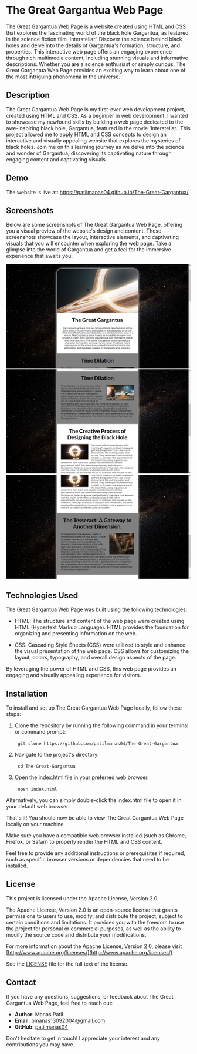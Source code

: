 
# The Great Gargantua Web Page

The Great Gargantua Web Page is a website created using HTML and CSS that explores the fascinating world of the black hole Gargantua, as featured in the science fiction film 'Interstellar.' Discover the science behind black holes and delve into the details of Gargantua's formation, structure, and properties. This interactive web page offers an engaging experience through rich multimedia content, including stunning visuals and informative descriptions. Whether you are a science enthusiast or simply curious, The Great Gargantua Web Page provides an exciting way to learn about one of the most intriguing phenomena in the universe.

## Description

The Great Gargantua Web Page is my first-ever web development project, created using HTML and CSS. As a beginner in web development, I wanted to showcase my newfound skills by building a web page dedicated to the awe-inspiring black hole, Gargantua, featured in the movie 'Interstellar.' This project allowed me to apply HTML and CSS concepts to design an interactive and visually appealing website that explores the mysteries of black holes. Join me on this learning journey as we delve into the science and wonder of Gargantua, discovering its captivating nature through engaging content and captivating visuals.

## Demo

The website is live at: https://patilmanas04.github.io/The-Great-Gargantua/

## Screenshots

Below are some screenshots of The Great Gargantua Web Page, offering you a visual preview of the website's design and content. These screenshots showcase the layout, interactive elements, and captivating visuals that you will encounter when exploring the web page. Take a glimpse into the world of Gargantua and get a feel for the immersive experience that awaits you.

![Screenshot 1](screenshots/Screenshot%201.jpg)
![Screenshot 2](screenshots/Screenshot%202.jpg)
![Screenshot 3](screenshots/Screenshot%203.jpg)

## Technologies Used

The Great Gargantua Web Page was built using the following technologies:

* HTML: The structure and content of the web page were created using HTML (Hypertext Markup Language). HTML provides the foundation for organizing and presenting information on the web.

* CSS: Cascading Style Sheets (CSS) were utilized to style and enhance the visual presentation of the web page. CSS allows for customizing the layout, colors, typography, and overall design aspects of the page.

By leveraging the power of HTML and CSS, this web page provides an engaging and visually appealing experience for visitors.

## Installation

To install and set up The Great Gargantua Web Page locally, follow these steps:

1. Clone the repository by running the following command in your terminal or command prompt:

&nbsp;&nbsp;&nbsp;&nbsp;&nbsp;&nbsp;&nbsp;&nbsp;```git clone https://github.com/patilmanas04/The-Great-Gargantua```

2. Navigate to the project's directory:

&nbsp;&nbsp;&nbsp;&nbsp;&nbsp;&nbsp;&nbsp;&nbsp;```cd The-Great-Gargantua```

3. Open the index.html file in your preferred web browser.

&nbsp;&nbsp;&nbsp;&nbsp;&nbsp;&nbsp;&nbsp;&nbsp;```open index.html```

Alternatively, you can simply double-click the index.html file to open it in your default web browser.

That's it! You should now be able to view The Great Gargantua Web Page locally on your machine.

Make sure you have a compatible web browser installed (such as Chrome, Firefox, or Safari) to properly render the HTML and CSS content.

Feel free to provide any additional instructions or prerequisites if required, such as specific browser versions or dependencies that need to be installed.

## License

This project is licensed under the Apache License, Version 2.0. 

The Apache License, Version 2.0 is an open-source license that grants permissions to users to use, modify, and distribute the project, subject to certain conditions and limitations. It provides you with the freedom to use the project for personal or commercial purposes, as well as the ability to modify the source code and distribute your modifications.

For more information about the Apache License, Version 2.0, please visit [http://www.apache.org/licenses/](http://www.apache.org/licenses/).

See the [LICENSE](LICENSE) file for the full text of the license.

## Contact

If you have any questions, suggestions, or feedback about The Great Gargantua Web Page, feel free to reach out:

* **Author**: Manas Patil
* **Email**: pmanas13092004@gmail.com
* **GitHub**: [patilmanas04](https://github.com/patilmanas04)

Don't hesitate to get in touch! I appreciate your interest and any contributions you may have.



